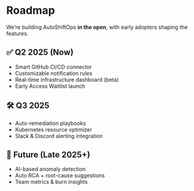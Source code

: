 # Roadmap

We’re building AutoShiftOps **in the open**, with early adopters shaping the features.

## ✅ Q2 2025 (Now)
- Smart GitHub CI/CD connector
- Customizable notification rules
- Real-time infrastructure dashboard (beta)
- Early Access Waitlist launch

## 🛠 Q3 2025
- Auto-remediation playbooks
- Kubernetes resource optimizer
- Slack & Discord alerting integration

## 🧠 Future (Late 2025+)
- AI-based anomaly detection
- Auto RCA + root-cause suggestions
- Team metrics & burn insights
